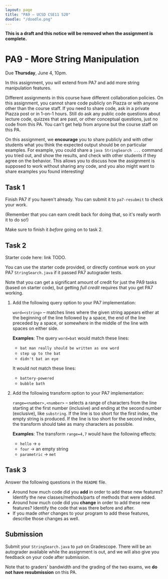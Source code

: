 ```yaml
---
layout: page
title: "PA9 – UCSD CSE11 S20"
doodle: "/doodle.png"
---
```


**This is a draft and this notice will be removed when the assignment is
complete.**

# PA9 - More String Manipulation
Due **Thursday**, June 4, 10pm.

In this assignment, you will extend from PA7 and add more string manipulation 
features. 

Different assignments in this course have different collaboration policies.
On this assignment, you cannot share code publicly on Piazza or with anyone
other than the course staff. If you need to share code, ask in a private
Piazza post or in 1-on-1 hours. Still do ask any public code questions about
lecture code, quizzes that are past, or other conceptual questions, just no
code from this PA. You can't get help from anyone but the course staff on
this PA.

On this assignment, we **encourage** you to share publicly and with other
students what you think the expected output should be on particular examples.
For example, you could share a `java StringSearch ...` command you tried out,
and show the results, and check with other students if they agree on the
behavior. This allows you to discuss how the assignment is supposed to work
without sharing any code, and you also might want to share examples you found
interesting!

## Task 1

Finish PA7 if you haven't already. You can submit it to `pa7-resubmit` to
check your work.

(Remember that you can earn credit back for doing that, so it's really worth
it to do so!)

Make sure to finish it _before_ going on to task 2.

## Task 2
Starter code here: link TODO. 

You can use the starter code provided, or directly
continue work on your PA7 `StringSearch.java` if it passed PA7 autograder tests. 

Note that you can get a significant amount of credit for just the PA9 tasks (based
on starter code), but getting _full credit_ requires that you get PA7 working.

1. Add the following query option to your PA7 implementation:

    `word=<string>` – matches lines where the given string appears either
    at the beginning of the line followed by a space, the end of the line
    preceded by a space, or somewhere in the middle of the line with spaces on
    either side.

    **Examples**: The query `word=bat` would match these lines:

    - `bat man really should be written as one word`
    - `step up to the bat`
    - `didn't bat an eye`

    It would not match these lines:

    - `battery-powered`
    - `bubble bath`

2. Add the following transform option to your PA7 implementation:

    `range=<number>,<number>` – selects a range of characters from the line
    starting at the first number (inclusive) and ending at the second number
    (exclusive), like `substring`. If the line is too short for the first
    index, the empty string is produced. If the line is too short for the
    second index, the transform should take as many characters as possible.

    **Examples**: The transform `range=4,7` would have the following effects:

    - `hello` → `o`
    - `four` → an empty string
    - `parametric` → `met`

## Task 3

Answer the following questions in the `README` file.

- Around how much code did you **add** in order to add these new features?
Identify the new classes/methods/parts of methods that were added.
- Around how much code did you **change** in order to add these new features?
Identify the code that was there before and after.
- If you made _other_ changes to your program to add these features,
describe those changes as well.


## Submission

Submit your `StringSearch.java` to `pa9` on Gradescope. There will be an 
autograder available while the assignment is out, and we will also give you 
feedback on your code after submission. 

Note that to graders' bandwidth and the grading of the two exams, we **do 
not have resubmission** on this PA. 
